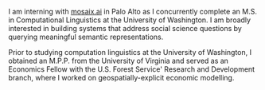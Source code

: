 I am interning with [mosaix.ai](https://www.mosaix.ai/) in Palo Alto as I concurrently complete an M.S. in Computational Linguistics at the University of Washington. I am broadly interested in building systems that address social science questions by querying meaningful semantic representations.

Prior to studying computation linguistics at the University of Washington, I obtained an M.P.P. from the University of Virginia and served as an Economics Fellow with the U.S. Forest Service' Research and Development branch, where I worked on geospatially-explicit economic modelling.
